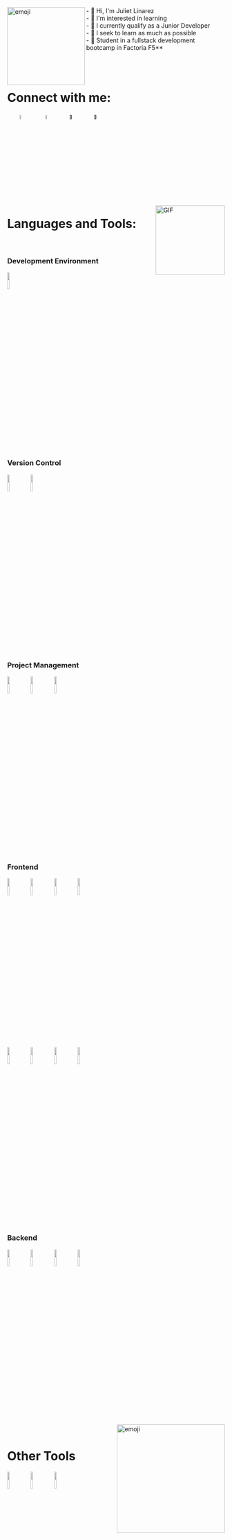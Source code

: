 <img align="left" alt="emoji" height="180px" src="https://sdk.bitmoji.com/render/panel/20054939-100196956490_3-s5-v1.png?transparent=1&palette=1&scale=2"/>
- 👋 Hi, I'm Juliet Linarez<br>
- 👀 I'm interested in learning<br>
- 🌱 I currently qualify as a Junior Developer <br>
- 💞️ I seek to learn as much as possible<br>
- 🍄 Student in a fullstack development bootcamp in Factoria F5** </br>
<br>
<br>
<br>
<h1>Connect with me:</h1>

&nbsp;&nbsp;&nbsp;&nbsp;&nbsp;&nbsp;
<a href="https://www.linkedin.com/in/juliet-gabrielli-linarez-nacero/" target="_blank"><img width="5%" src="https://www.vectorlogo.zone/logos/linkedin/linkedin-icon.svg"></a>
&nbsp;&nbsp;&nbsp;&nbsp; &nbsp;&nbsp;
<a href="julietlinarez@gmail.com" target="_blank"><img width="5%" src="https://www.vectorlogo.zone/logos/gmail/gmail-icon.svg"></a>
&nbsp;&nbsp;&nbsp;&nbsp;&nbsp;&nbsp;
<a href="" target="_blank"><img width="5%" src="https://www.vectorlogo.zone/logos/twitter/twitter-icon.svg"></a>
&nbsp;&nbsp;&nbsp;&nbsp;&nbsp;&nbsp;
<a href="" target="_blank"><img width="5%" src="https://www.vectorlogo.zone/logos/discordapp/discordapp-icon.svg"></a>
&nbsp;&nbsp;&nbsp;&nbsp;&nbsp;&nbsp;


<img align="right" alt="GIF" height="160px" src="https://media.giphy.com/media/du3J3cXyzhj75IOgvA/giphy.gif" />

<h1>Languages and Tools:</h1>
<p>




<br>
<h3>Development Environment</h3>
<code><img width="10%" src="https://www.vectorlogo.zone/logos/visualstudio_code/visualstudio_code-ar21.svg"></code>
<br>


<br>
<h3>Version Control</h3>
<code><img width="10%" src="https://www.vectorlogo.zone/logos/git-scm/git-scm-ar21.svg"></code>
<code><img width="10%" src="https://www.vectorlogo.zone/logos/github/github-ar21.svg"></code>
<br>


<br>
<h3>Project Management</h3>
<code><img width="10%" src="https://www.vectorlogo.zone/logos/gitkraken/gitkraken-ar21.svg"></code>
<code><img width="10%" src="https://www.vectorlogo.zone/logos/atlassian_jira/atlassian_jira-ar21.svg"></code>
<code><img width="10%" src="https://www.vectorlogo.zone/logos/trello/trello-official.svg"></code>
<br>


<br>
<h3>Frontend</h3>
<code><img width="10%" src="https://www.vectorlogo.zone/logos/w3_html5/w3_html5-ar21.svg"></code>
<code><img width="10%" src="https://www.vectorlogo.zone/logos/w3_css/w3_css-ar21.svg"></code>
<code><img width="10%" src="https://www.vectorlogo.zone/logos/nodejs/nodejs-ar21.svg"></code>
<code><img width="10%" src="https://www.vectorlogo.zone/logos/sass-lang/sass-lang-ar21.svg"></code>
<br>
<code><img width="10%" src="https://www.vectorlogo.zone/logos/getbootstrap/getbootstrap-ar21.svg"></code>
<code><img width="10%" src="https://www.vectorlogo.zone/logos/javascript/javascript-horizontal.svg"></code>
<code><img width="10%" src="https://www.vectorlogo.zone/logos/vuejs/vuejs-ar21.svg"></code>
<code><img width="10%" src="https://www.vectorlogo.zone/logos/tailwindcss/tailwindcss-ar21.svg"></code>
<br>


<br>
<h3>Backend</h3>
<code><img width="10%" src="https://www.vectorlogo.zone/logos/php/php-horizontal.svg"></code>
<code><img width="10%" src="https://www.vectorlogo.zone/logos/phpmyadmin/phpmyadmin-ar21.svg"></code>
<code><img width="10%" src="https://www.vectorlogo.zone/logos/mysql/mysql-official.svg"></code>
<code><img width="10%" src="https://www.vectorlogo.zone/logos/laravel/laravel-ar21.svg"></code>

</p>
<img align="right" alt="emoji" height="250px" src="https://sdk.bitmoji.com/render/panel/10231297-100196956490_3-s5-v1.png?transparent=1&palette=1&scale=2"/>

<br>
<h1>Other Tools</h1>
<code><img width="10%" src="https://www.vectorlogo.zone/logos/canva/canva-ar21.svg"></code>
<code><img width="10%" src="https://www.vectorlogo.zone/logos/figma/figma-ar21.svg"></code>
<code><img width="10%" src="[https://www.vectorlogo.zone/logos/wordpress/wordpress-icon.svg](https://www.vectorlogo.zone/logos/wordpress/wordpress-ar21.svg)https://www.vectorlogo.zone/logos/wordpress/wordpress-ar21.svg"</code>
<br>
 
